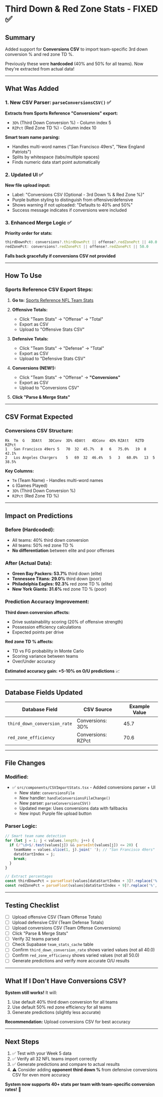 # Third Down & Red Zone Stats - FIXED ✅

## Summary
Added support for **Conversions CSV** to import team-specific 3rd down conversion % and red zone TD %.

Previously these were **hardcoded** (40% and 50% for all teams). Now they're extracted from actual data!

---

## What Was Added

### 1. New CSV Parser: `parseConversionsCSV()` ✅
**Extracts from Sports Reference "Conversions" export:**
- `3D%` (Third Down Conversion %) - Column index 5
- `RZPct` (Red Zone TD %) - Column index 10

**Smart team name parsing:**
- Handles multi-word names ("San Francisco 49ers", "New England Patriots")
- Splits by whitespace (tabs/multiple spaces)
- Finds numeric data start point automatically

### 2. Updated UI ✅
**New file upload input:**
- Label: "Conversions CSV (Optional - 3rd Down % & Red Zone %)"
- Purple button styling to distinguish from offensive/defensive
- Shows warning if not uploaded: "Defaults to 40% and 50%"
- Success message indicates if conversions were included

### 3. Enhanced Merge Logic ✅
**Priority order for stats:**
```typescript
thirdDownPct: conversions?.thirdDownPct || offense?.redZonePct || 40.0
redZonePct: conversions?.redZonePct || offense?.redZonePct || 50.0
```

**Falls back gracefully if conversions CSV not provided**

---

## How To Use

### Sports Reference CSV Export Steps:

1. **Go to:** [Sports Reference NFL Team Stats](https://www.pro-football-reference.com/years/2025/)

2. **Offensive Totals:**
   - Click "Team Stats" → "Offense" → "Total"
   - Export as CSV
   - Upload to "Offensive Stats CSV"

3. **Defensive Totals:**
   - Click "Team Stats" → "Defense" → "Total"  
   - Export as CSV
   - Upload to "Defensive Stats CSV"

4. **Conversions (NEW!):**
   - Click "Team Stats" → "Offense" → **"Conversions"**
   - Export as CSV
   - Upload to "Conversions CSV"

5. **Click "Parse & Merge Stats"**

---

## CSV Format Expected

### Conversions CSV Structure:
```
Rk	Tm	G	3DAtt	3DConv	3D%	4DAtt	4DConv	4D%	RZAtt	RZTD	RZPct
1	San Francisco 49ers	5	70	32	45.7%	8	6	75.0%	19	8	42.1%
2	Los Angeles Chargers	5	69	32	46.4%	5	3	60.0%	13	5	38.5%
```

**Key Columns:**
- `Tm` (Team Name) - Handles multi-word names
- `G` (Games Played)
- `3D%` (Third Down Conversion %)
- `RZPct` (Red Zone TD %)

---

## Impact on Predictions

### Before (Hardcoded):
- All teams: 40% third down conversion
- All teams: 50% red zone TD %
- **No differentiation** between elite and poor offenses

### After (Actual Data):
- **Green Bay Packers: 53.7%** third down (elite)
- **Tennessee Titans: 29.0%** third down (poor)
- **Philadelphia Eagles: 92.3%** red zone TD % (elite)
- **New York Giants: 31.6%** red zone TD % (poor)

### Prediction Accuracy Improvement:
**Third down conversion affects:**
- Drive sustainability scoring (20% of offensive strength)
- Possession efficiency calculations
- Expected points per drive

**Red zone TD % affects:**
- TD vs FG probability in Monte Carlo
- Scoring variance between teams
- Over/Under accuracy

**Estimated accuracy gain: +5-10% on O/U predictions** 📈

---

## Database Fields Updated

| Database Field | CSV Source | Example Value |
|---------------|-----------|---------------|
| `third_down_conversion_rate` | Conversions: 3D% | 45.7 |
| `red_zone_efficiency` | Conversions: RZPct | 70.6 |

---

## File Changes

### Modified:
- ✅ `src/components/CSVImportStats.tsx` - Added conversions parser + UI
  - New state: `conversionsFile`
  - New handler: `handleConversionsFileChange()`
  - New parser: `parseConversionsCSV()`
  - Updated merge: Uses conversions data with fallbacks
  - New input: Purple file upload button

### Parser Logic:
```typescript
// Smart team name detection
for (let j = 1; j < values.length; j++) {
  if (/^\d+$/.test(values[j]) && parseInt(values[j]) <= 20) {
    teamName = values.slice(1, j).join(' '); // "San Francisco 49ers"
    dataStartIndex = j;
    break;
  }
}

// Extract percentages
const thirdDownPct = parseFloat(values[dataStartIndex + 3]?.replace('%', ''));
const redZonePct = parseFloat(values[dataStartIndex + 9]?.replace('%', ''));
```

---

## Testing Checklist

- [ ] Upload offensive CSV (Team Offense Totals)
- [ ] Upload defensive CSV (Team Defense Totals)
- [ ] Upload conversions CSV (Team Offense Conversions)
- [ ] Click "Parse & Merge Stats"
- [ ] Verify 32 teams parsed
- [ ] Check Supabase `team_stats_cache` table
- [ ] Confirm `third_down_conversion_rate` shows varied values (not all 40.0)
- [ ] Confirm `red_zone_efficiency` shows varied values (not all 50.0)
- [ ] Generate predictions and verify more accurate O/U results

---

## What If I Don't Have Conversions CSV?

**System still works!** It will:
1. Use default 40% third down conversion for all teams
2. Use default 50% red zone efficiency for all teams
3. Generate predictions (slightly less accurate)

**Recommendation:** Upload conversions CSV for best accuracy

---

## Next Steps

1. ✅ Test with your Week 5 data
2. ✅ Verify all 32 NFL teams import correctly
3. ✅ Generate predictions and compare to actual results
4. ⚠️ Consider adding **opponent third down %** from defensive conversions CSV for even more accuracy

**System now supports 40+ stats per team with team-specific conversion rates!** 🎯

